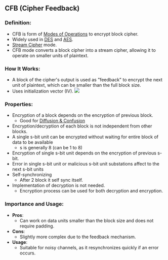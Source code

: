 ## CFB (Cipher Feedback)

### Definition:
- CFB is form of [Modes of Operations](Modes%20of%20Operations.md) to encrypt block cipher.
- Widely used in [DES](DES.md) and [AES](AES.md).
- [Stream Cipher](Stream%20Cipher.md) mode.
- CFB mode converts a block cipher into a stream cipher, allowing it to operate on smaller units of plaintext.
### How It Works:
- A block of the cipher's output is used as "feedback" to encrypt the next unit of plaintext, which can be smaller than the full block size.
- Uses initialization vector (IV).
![](CFB.png)
### Properties:
 - Encryption of a block depends on the encryption of previous block.
	- Good for [Diffusion & Confusion](Diffusion%20&%20Confusion.md)
- Encryption/decryption of each block is not independent from other blocks.
- A single s-bit unit can be encrypted without waiting for entire block of data to be available
	- s is generally 8 (can be 1 to 8)
- Encryption of single s-bit unit depends on the encryption of previous s-bit.
- Error in single s-bit unit or malicious s-bit unit substations affect to the next s-bit units
- Self-synchronizing
	- After 2 block it self sync itself.
- Implementation of decryption is not needed.
	- Encryption process can be used for both decryption and encryption.
### Importance and Usage:
- **Pros**: 
	- Can work on data units smaller than the block size and does not require padding.
- **Cons**: 
	- Slightly more complex due to the feedback mechanism.
- **Usage**: 
	- Suitable for noisy channels, as it resynchronizes quickly if an error occurs.